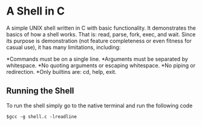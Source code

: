 # A Shell in C

A simple UNIX shell written in C with basic functionality. It demonstrates the basics of how a shell works. That is: read, parse, fork, exec, and wait. Since its purpose is demonstration (not feature completeness or even fitness for casual use), it has many limitations, including:

*Commands must be on a single line.
*Arguments must be separated by whitespace.
*No quoting arguments or escaping whitespace.
*No piping or redirection.
*Only builtins are: cd, help, exit.

## Running the Shell
To run the shell simply go to the native terminal and run the following code
```
$gcc -g shell.c -lreadline
```
